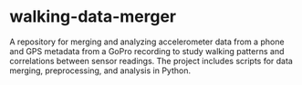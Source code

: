 # walking-data-merger
A repository for merging and analyzing accelerometer data from a phone and GPS metadata from a GoPro recording to study walking patterns and correlations between sensor readings. The project includes scripts for data merging, preprocessing, and analysis in Python.
